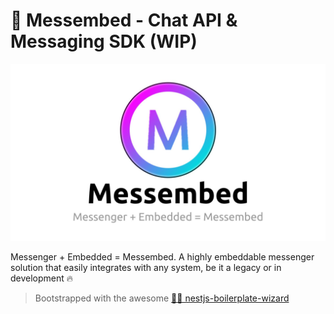 # 💬 Messembed - Chat API & Messaging SDK (WIP)

![Messembed](./readme-hero.jpg)

Messenger + Embedded = Messembed. A highly embeddable messenger solution that easily integrates with any system, be it a legacy or in development :fire:

> Bootstrapped with the awesome [🧙‍♂️ nestjs-boilerplate-wizard](https://github.com/Edgar-P-yan/nestjs-boilerplate-wizard)
